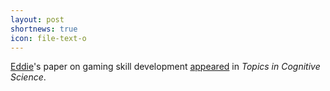 ```yaml
---
layout: post
shortnews: true
icon: file-text-o
---
```

[Eddie][]'s paper on gaming skill development [appeared][] in *Topics in Cognitive Science*.

[eddie]: https://linux.ucla.edu/~eqy/
[appeared]: http://onlinelibrary.wiley.com/doi/10.1111/tops.12251/full

